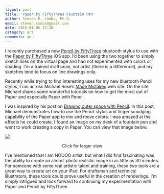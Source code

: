 ```yaml
---
layout: post
title: 'Paper by FiftyThree Fountain Pen'
author: Steven B. Combs, Ph.D.
email: steven.combs@gmail.com
date: 2015-01-06 17:20
category: art
comments: yes
---
```


I recently purchased a new [Pencil by FiftyThree](http://www.amazon.com/gp/product/B00JP12300/ref=as_li_tl?ie=UTF8&camp=1789&creative=390957&creativeASIN=B00JP12300&linkCode=as2&tag=stevenccom-20&linkId=DHKTVRXUYJNKKOTX) bluetooth stylus to use with the [Paper by FiftyThree](https://www.fiftythree.com/paper) iOS app. I’d been using the two together to simply sketch lines on the virtual page and had not experimented with colors or shading. I'm a trained draftsman, not artist (there is a difference), and my sketches tend to focus on line drawings only.

Recently while trying to find interesting uses for my new bluetooth Pencil stylus, I ran across Michael Rose’s [Made Mistakes](https://mademistakes.com/) web site. On the site Michael shares some wonderful tutorials on how to get the most out of Paper and especially Paper with Pencil.

I was inspired by his post on [Drawing outer space with Pencil](https://mademistakes.com/mastering-paper/drawing-outer-space/#painting-outer-space-with-pencil-stylus). In this post, Michael demonstrates how to use the Pencil stylus and finger smudging capability of the Paper app to mix and move colors. I was amazed at the effects he could create. I found an image on my desk of a fountain pen and went to work creating a copy in Paper. You can view that image below.

<a href="https://lh4.googleusercontent.com/-oWrVr0rPYhQ/VKw_KJv4eLI/AAAAAAABYEg/xi1WsCnwF70/w1024-h768-no/Pen.jpg"><img src="https://lh4.googleusercontent.com/-oWrVr0rPYhQ/VKw_KJv4eLI/AAAAAAABYEg/xi1WsCnwF70/w1024-h768-no/Pen.jpg"></a>
<center>Click for larger view</center>

I’ve mentioned that I am NOOOO artist, but what I did find fascinating was the ability to create an almost photo realistic image in as little as 30 minutes. For someone with some real artistic talent and training, these two tools are a great way to create art on your iPad. For draftsman and technical illustrators, these tools could prove useful in the creation of renderings. I'm simply intrigued and look forward to continuing my experimentation with Paper and Pencil by FiftyThree.